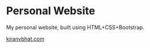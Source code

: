 # Personal Website
My personal website, built using HTML+CSS+Bootstrap.

<a href="https://www.kiranvbhat.com">kiranvbhat.com</a>
